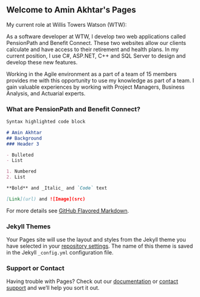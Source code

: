 ## Welcome to Amin Akhtar's Pages

My current role at Willis Towers Watson (WTW):

As a software developer at WTW, I develop two web applications called PensionPath and Benefit Connect. These two websites allow our clients calculate and have access to their retirement and health plans. In my current position, I use C#, ASP.NET, C++ and SQL Server to design and develop these new features.

Working in the Agile environment as a part of a team of 15 members provides me with this opportunity to use my knowledge as part of a team. I gain valuable experiences by working with Project Managers, Business Analysis, and Actuarial experts.

### What are PensionPath and Benefit Connect?


```markdown
Syntax highlighted code block

# Amin Akhtar
## Background
### Header 3

- Bulleted
- List

1. Numbered
2. List

**Bold** and _Italic_ and `Code` text

[Link](url) and ![Image](src)
```

For more details see [GitHub Flavored Markdown](https://guides.github.com/features/mastering-markdown/).

### Jekyll Themes

Your Pages site will use the layout and styles from the Jekyll theme you have selected in your [repository settings](https://github.com/aminakhtar/Resume/settings). The name of this theme is saved in the Jekyll `_config.yml` configuration file.

### Support or Contact

Having trouble with Pages? Check out our [documentation](https://help.github.com/categories/github-pages-basics/) or [contact support](https://github.com/contact) and we’ll help you sort it out.
